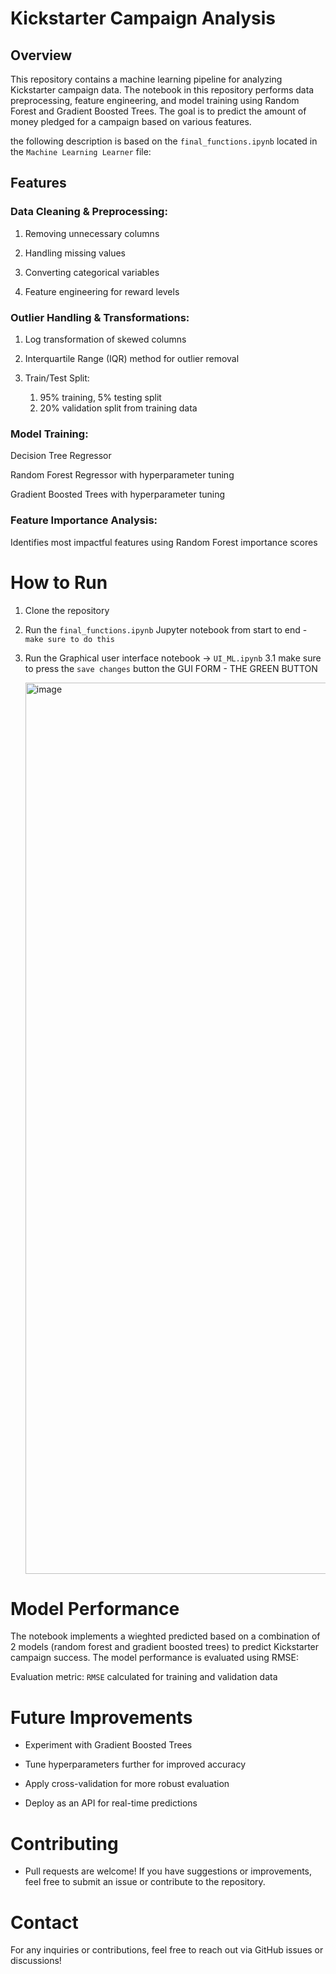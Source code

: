 # Kickstarter Campaign Analysis

## Overview

This repository contains a machine learning pipeline for analyzing Kickstarter campaign data. The notebook in this repository performs data preprocessing, feature engineering, and model training using Random Forest and Gradient Boosted Trees. The goal is to predict the amount of money pledged for a campaign based on various features.


the following description is based on the `final_functions.ipynb` located in the `Machine Learning Learner` file: 

## Features

### Data Cleaning & Preprocessing:

1. Removing unnecessary columns

2. Handling missing values

3. Converting categorical variables

4. Feature engineering for reward levels

### Outlier Handling & Transformations:

1. Log transformation of skewed columns

2. Interquartile Range (IQR) method for outlier removal

3. Train/Test Split:
   1. 95% training, 5% testing split
   2. 20% validation split from training data

### Model Training:

Decision Tree Regressor

Random Forest Regressor with hyperparameter tuning

Gradient Boosted Trees with hyperparameter tuning


### Feature Importance Analysis:

Identifies most impactful features using Random Forest importance scores


# How to Run

1. Clone the repository

2. Run the `final_functions.ipynb` Jupyter notebook from start to end - `make sure to do this`

3. Run the Graphical user interface notebook -> `UI_ML.ipynb`
   3.1 make sure to press the `save changes` button the GUI FORM - THE GREEN BUTTON

   <img width="1426" alt="image" src="https://github.com/user-attachments/assets/f11056b7-b827-493b-9f19-db263b7b56b2" />


# Model Performance

The notebook implements a wieghted predicted based on a combination of 2 models (random forest and gradient boosted trees) to predict Kickstarter campaign success. The model performance is evaluated using RMSE:

Evaluation metric: `RMSE` calculated for training and validation data

# Future Improvements

- Experiment with Gradient Boosted Trees

- Tune hyperparameters further for improved accuracy

- Apply cross-validation for more robust evaluation

- Deploy as an API for real-time predictions

# Contributing

- Pull requests are welcome! If you have suggestions or improvements, feel free to submit an issue or contribute to the repository.

# Contact

For any inquiries or contributions, feel free to reach out via GitHub issues or discussions!

